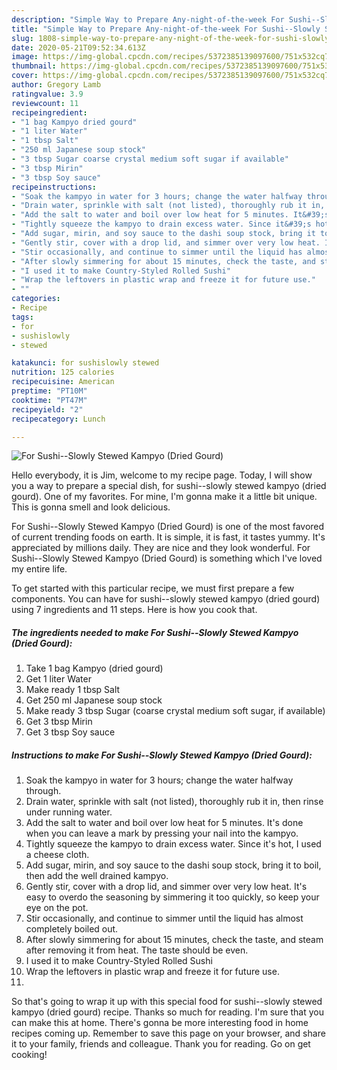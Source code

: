 ```yaml
---
description: "Simple Way to Prepare Any-night-of-the-week For Sushi--Slowly Stewed Kampyo (Dried Gourd)"
title: "Simple Way to Prepare Any-night-of-the-week For Sushi--Slowly Stewed Kampyo (Dried Gourd)"
slug: 1808-simple-way-to-prepare-any-night-of-the-week-for-sushi-slowly-stewed-kampyo-dried-gourd
date: 2020-05-21T09:52:34.613Z
image: https://img-global.cpcdn.com/recipes/5372385139097600/751x532cq70/for-sushi-slowly-stewed-kampyo-dried-gourd-recipe-main-photo.jpg
thumbnail: https://img-global.cpcdn.com/recipes/5372385139097600/751x532cq70/for-sushi-slowly-stewed-kampyo-dried-gourd-recipe-main-photo.jpg
cover: https://img-global.cpcdn.com/recipes/5372385139097600/751x532cq70/for-sushi-slowly-stewed-kampyo-dried-gourd-recipe-main-photo.jpg
author: Gregory Lamb
ratingvalue: 3.9
reviewcount: 11
recipeingredient:
- "1 bag Kampyo dried gourd"
- "1 liter Water"
- "1 tbsp Salt"
- "250 ml Japanese soup stock"
- "3 tbsp Sugar coarse crystal medium soft sugar if available"
- "3 tbsp Mirin"
- "3 tbsp Soy sauce"
recipeinstructions:
- "Soak the kampyo in water for 3 hours; change the water halfway through."
- "Drain water, sprinkle with salt (not listed), thoroughly rub it in, then rinse under running water."
- "Add the salt to water and boil over low heat for 5 minutes. It&#39;s done when you can leave a mark by pressing your nail into the kampyo."
- "Tightly squeeze the kampyo to drain excess water. Since it&#39;s hot, I used a cheese cloth."
- "Add sugar, mirin, and soy sauce to the dashi soup stock, bring it to boil, then add the well drained kampyo."
- "Gently stir, cover with a drop lid, and simmer over very low heat. It&#39;s easy to overdo the seasoning by simmering it too quickly, so keep your eye on the pot."
- "Stir occasionally, and continue to simmer until the liquid has almost completely boiled out."
- "After slowly simmering for about 15 minutes, check the taste, and steam after removing it from heat. The taste should be even."
- "I used it to make Country-Styled Rolled Sushi"
- "Wrap the leftovers in plastic wrap and freeze it for future use."
- ""
categories:
- Recipe
tags:
- for
- sushislowly
- stewed

katakunci: for sushislowly stewed 
nutrition: 125 calories
recipecuisine: American
preptime: "PT10M"
cooktime: "PT47M"
recipeyield: "2"
recipecategory: Lunch

---
```



![For Sushi--Slowly Stewed Kampyo (Dried Gourd)](https://img-global.cpcdn.com/recipes/5372385139097600/751x532cq70/for-sushi-slowly-stewed-kampyo-dried-gourd-recipe-main-photo.jpg)

Hello everybody, it is Jim, welcome to my recipe page. Today, I will show you a way to prepare a special dish, for sushi--slowly stewed kampyo (dried gourd). One of my favorites. For mine, I'm gonna make it a little bit unique. This is gonna smell and look delicious.

For Sushi--Slowly Stewed Kampyo (Dried Gourd) is one of the most favored of current trending foods on earth. It is simple, it is fast, it tastes yummy. It's appreciated by millions daily. They are nice and they look wonderful. For Sushi--Slowly Stewed Kampyo (Dried Gourd) is something which I've loved my entire life.




To get started with this particular recipe, we must first prepare a few components. You can have for sushi--slowly stewed kampyo (dried gourd) using 7 ingredients and 11 steps. Here is how you cook that.

<!--inarticleads1-->

##### The ingredients needed to make For Sushi--Slowly Stewed Kampyo (Dried Gourd):

1. Take 1 bag Kampyo (dried gourd)
1. Get 1 liter Water
1. Make ready 1 tbsp Salt
1. Get 250 ml Japanese soup stock
1. Make ready 3 tbsp Sugar (coarse crystal medium soft sugar, if available)
1. Get 3 tbsp Mirin
1. Get 3 tbsp Soy sauce




<!--inarticleads2-->

##### Instructions to make For Sushi--Slowly Stewed Kampyo (Dried Gourd):

1. Soak the kampyo in water for 3 hours; change the water halfway through.
1. Drain water, sprinkle with salt (not listed), thoroughly rub it in, then rinse under running water.
1. Add the salt to water and boil over low heat for 5 minutes. It&#39;s done when you can leave a mark by pressing your nail into the kampyo.
1. Tightly squeeze the kampyo to drain excess water. Since it&#39;s hot, I used a cheese cloth.
1. Add sugar, mirin, and soy sauce to the dashi soup stock, bring it to boil, then add the well drained kampyo.
1. Gently stir, cover with a drop lid, and simmer over very low heat. It&#39;s easy to overdo the seasoning by simmering it too quickly, so keep your eye on the pot.
1. Stir occasionally, and continue to simmer until the liquid has almost completely boiled out.
1. After slowly simmering for about 15 minutes, check the taste, and steam after removing it from heat. The taste should be even.
1. I used it to make Country-Styled Rolled Sushi
1. Wrap the leftovers in plastic wrap and freeze it for future use.
1. 




So that's going to wrap it up with this special food for sushi--slowly stewed kampyo (dried gourd) recipe. Thanks so much for reading. I'm sure that you can make this at home. There's gonna be more interesting food in home recipes coming up. Remember to save this page on your browser, and share it to your family, friends and colleague. Thank you for reading. Go on get cooking!
